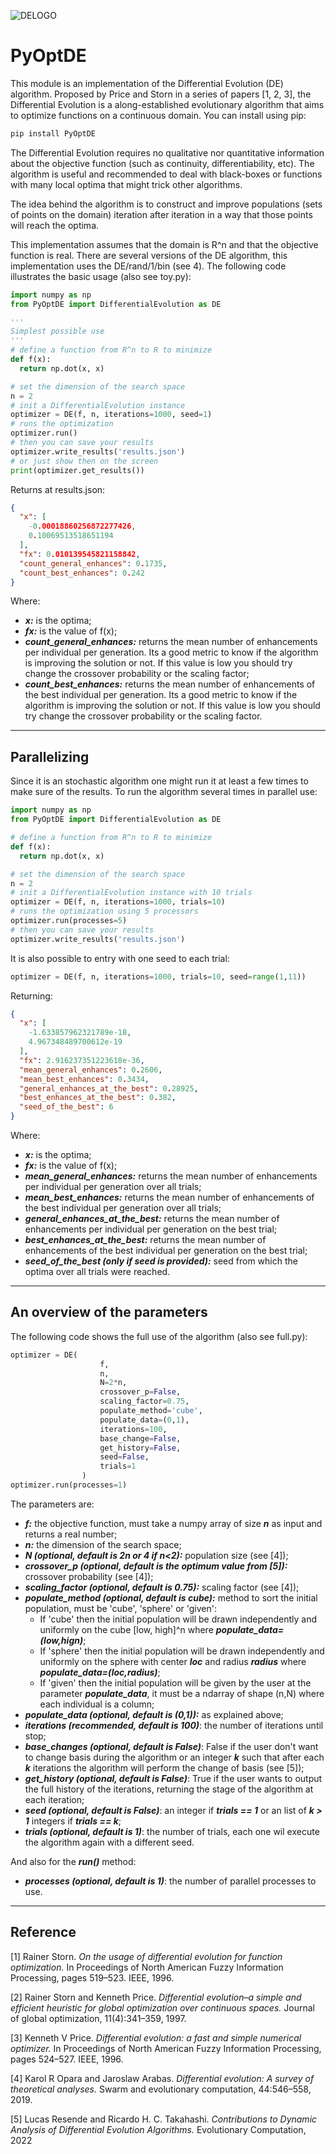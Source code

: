 ![DELOGO](https://user-images.githubusercontent.com/24375125/84321286-3f3ac580-ab49-11ea-8d0d-b841bc06113c.png)
# PyOptDE

This module is an implementation of the Differential Evolution (DE) algorithm. Proposed by Price and Storn in a series of papers [1, 2, 3],  the Differential Evolution is a along-established evolutionary algorithm that aims to optimize functions on a continuous domain. You can install using pip:

```bash
pip install PyOptDE
```

The Differential Evolution requires no qualitative nor quantitative information about the objective function (such as continuity, differentiability, etc). The algorithm is useful and recommended to deal with black-boxes or functions with many local optima that might trick other algorithms.

The idea behind the algorithm is to construct and improve populations (sets of points on the domain) iteration after iteration in a way that those points will reach the optima. 

This implementation assumes that the domain is R^n and that the objective function is real. There are several versions of the DE algorithm, this implementation uses the DE/rand/1/bin (see 4). The following code illustrates the basic usage (also see toy.py):


```python
import numpy as np
from PyOptDE import DifferentialEvolution as DE

'''
Simplest possible use
'''
# define a function from R^n to R to minimize
def f(x):
  return np.dot(x, x)

# set the dimension of the search space
n = 2
# init a DifferentialEvolution instance
optimizer = DE(f, n, iterations=1000, seed=1)
# runs the optimization
optimizer.run()
# then you can save your results
optimizer.write_results('results.json')
# or just show then on the screen
print(optimizer.get_results())
```

Returns at results.json:
```json
{
  "x": [
    -0.00018860256872277426,
    0.10069513518651194
  ],
  "fx": 0.010139545821158842,
  "count_general_enhances": 0.1735,
  "count_best_enhances": 0.242
}
```

Where:
- ***x:*** is the optima;
- ***fx:*** is the value of f(x);
- ***count_general_enhances:*** returns the mean number of enhancements per individual per generation. Its a good metric to know if the algorithm is improving the solution or not. If this value is low you should try change the crossover probability or the scaling factor;
- ***count_best_enhances:*** returns the mean number of enhancements of the best individual per generation. Its a good metric to know if the algorithm is improving the solution or not. If this value is low you should try change the crossover probability or the scaling factor.

___
## Parallelizing

Since it is an stochastic algorithm one might run it at least a few times to make sure of the results. To run the algorithm several times in parallel use:

```python
import numpy as np
from PyOptDE import DifferentialEvolution as DE

# define a function from R^n to R to minimize
def f(x):
  return np.dot(x, x)

# set the dimension of the search space
n = 2
# init a DifferentialEvolution instance with 10 trials
optimizer = DE(f, n, iterations=1000, trials=10)
# runs the optimization using 5 processors
optimizer.run(processes=5)
# then you can save your results
optimizer.write_results('results.json')
```

It is also possible to entry with one seed to each trial:

```python
optimizer = DE(f, n, iterations=1000, trials=10, seed=range(1,11))
```
Returning:
```json
{
  "x": [
    -1.633857962321789e-18,
    4.967348489700612e-19
  ],
  "fx": 2.916237351223618e-36,
  "mean_general_enhances": 0.2606,
  "mean_best_enhances": 0.3434,
  "general_enhances_at_the_best": 0.28925,
  "best_enhances_at_the_best": 0.382,
  "seed_of_the_best": 6
}
```
Where:
- ***x:*** is the optima;
- ***fx:*** is the value of f(x);
- ***mean_general_enhances:*** returns the mean number of enhancements per individual per generation over all trials;
- ***mean_best_enhances:*** returns the mean number of enhancements of the best individual per generation over all trials;
- ***general_enhances_at_the_best:*** returns the mean number of enhancements per individual per generation on the best trial;
- ***best_enhances_at_the_best:*** returns the mean number of enhancements of the best individual per generation on the best trial;
- ***seed_of_the_best (only if seed is provided):*** seed from which the optima over all trials were reached.

___
## An overview of the parameters

The following code shows the full use of the algorithm (also see full.py):

```python
optimizer = DE(
                    f,
                    n,
                    N=2*n,
                    crossover_p=False,
                    scaling_factor=0.75,
                    populate_method='cube',
                    populate_data=(0,1),
                    iterations=100,
                    base_change=False,
                    get_history=False,
                    seed=False,
                    trials=1
                )
optimizer.run(processes=1)
```

The parameters are:
- ***f:*** the objective function, must take a numpy array of size ***n*** as input and returns a real number;
- ***n:*** the dimension of the search space;
- ***N (optional, default is 2n or 4 if n<2):*** population size (see [4]);
- ***crossover_p (optional, default is the optimum value from [5]):*** crossover probability (see [4]);
- ***scaling_factor (optional, default is 0.75):*** scaling factor (see [4]);
- ***populate_method (optional, default is cube):*** method to sort the initial population, must be 'cube', 'sphere' or 'given':
  - If 'cube' then the initial population will be drawn independently and uniformly on the cube [low, high]^n where ***populate_data=(low,hign)***;
  - If 'sphere' then the initial population will be drawn independently and uniformly on the sphere with center ***loc*** and radius ***radius***  where ***populate_data=(loc,radius)***;
  - If 'given' then the initial population will be given by the user at the parameter ***populate_data***, it must be a ndarray of shape (n,N) where each individual is a column;
- ***populate_data (optional, default is (0,1)):*** as explained above;
- ***iterations (recommended, default is 100)***: the number of iterations until stop;
- ***base_changes (optional, default is False)***: False if the user don't want to change basis during the algorithm or an integer ***k*** such that after each ***k*** iterations the algorithm will perform the change of basis (see [5]);
- ***get_history (optional, default is False)***: True if the user wants to output the full history of the iterations, returning the stage of the algorithm at each iteration;
- ***seed (optional, default is False)***: an integer if ***trials == 1*** or an list of ***k > 1*** integers if ***trials == k***;
- ***trials (optional, default is 1)***: the number of trials, each one wil execute the algorithm again with a different seed.

And also for the ***run()*** method:
- ***processes (optional, default is 1)***: the number of parallel processes to use.

___
## Reference

[1] Rainer Storn. *On the usage of differential evolution for function optimization.* In Proceedings of North American Fuzzy Information Processing, pages 519–523. IEEE, 1996.

[2] Rainer Storn and Kenneth Price. *Differential evolution–a simple and efficient heuristic for global optimization over continuous spaces.* Journal of global optimization, 11(4):341–359, 1997.

[3] Kenneth V Price. *Differential evolution: a fast and simple numerical optimizer.* In Proceedings of North American Fuzzy Information Processing, pages 524–527. IEEE, 1996.

[4] Karol R Opara and Jaroslaw Arabas. *Differential evolution: A survey of theoretical analyses.* Swarm and evolutionary computation, 44:546–558, 2019.

[5] Lucas Resende and Ricardo H. C. Takahashi. *Contributions to Dynamic Analysis of Differential Evolution Algorithms.* Evolutionary Computation, 2022 
